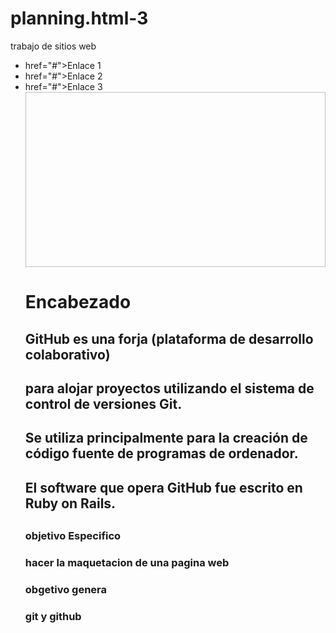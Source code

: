 # planning.html-3
trabajo de sitios web
<!DOPETY html>
<html>
<head>
<head>
<meta charst="utf> 
<litle>Document</litle>
</head> 
<body>
<div class="container">
<div src=work-8.jpg/vuit.png" height="75"width="130"alt="">
<ul class="menu">
<li><a> href="#">Enlace 1</a></li>
<li><a> href="#">Enlace 2</a></li>
<li><a> href="#">Enlace 3</a></li>
<img scrc="imatges/imatge_sliderl.jpg"height="280"width="965" alt"">
<div class="row">
<h1>Encabezado</h2>
<h2>GitHub es una forja (plataforma de desarrollo colaborativo)<h2> 
<h2>para alojar proyectos utilizando el sistema de control de versiones Git.<h2> 
<h2>Se utiliza principalmente para la creación de código fuente de programas de ordenador.<h2>
 <h2>El software que opera GitHub fue escrito en Ruby on Rails.<h2>
<h3>objetivo Especifico<h3>
hacer la maquetacion de una pagina web<h3>
<h3>obgetivo genera<h3>
<h3>git y github<h3>
</body>
</html>
               
